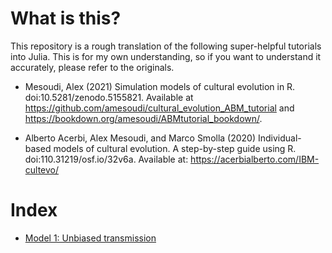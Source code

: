 # What is this?

This repository is a rough translation of the following super-helpful tutorials into Julia.
This is for my own understanding, so if you want to understand it accurately, please refer to the originals.

- Mesoudi, Alex (2021) Simulation models of cultural evolution in R. doi:10.5281/zenodo.5155821.
Available at https://github.com/amesoudi/cultural_evolution_ABM_tutorial and https://bookdown.org/amesoudi/ABMtutorial_bookdown/.

- Alberto Acerbi, Alex Mesoudi, and Marco Smolla (2020) Individual-based models of cultural evolution. A step-by-step guide using R. doi:110.31219/osf.io/32v6a.
Available at: https://acerbialberto.com/IBM-cultevo/

# Index

- [Model 1: Unbiased transmission](https://github.com/mas178/social-simulation/blob/main/Mesoudi2021/model01_unbiased_transmission.ipynb)
